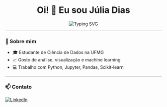 <h1 align="center">Oi! 👋 Eu sou Júlia Dias</h1>

<p align="center">
  <img src="https://readme-typing-svg.herokuapp.com?font=Fira+Code&weight=500&size=22&pause=1000&color=F76D57&center=true&vCenter=true&width=500&lines=Estudante+de+Ci%C3%AAncia+de+Dados+na+UFMG;Apaixonada+por+dados%2C+visualiza%C3%A7%C3%B5es+e+modelos;Buscando+oportunidades+de+est%C3%A1gio+e+colabora%C3%A7%C3%B5es;Vamos+transformar+dados+em+impacto+real!" alt="Typing SVG" />
</p>

---

### 🧠 Sobre mim

- 🎓 Estudante de Ciência de Dados na UFMG  
- 📈 Gosto de análise, visualização e machine learning  
- 💻 Trabalho com Python, Jupyter, Pandas, Scikit-learn  


---

### 📫 Contato

[![LinkedIn](https://img.shields.io/badge/-LinkedIn-0A66C2?style=for-the-badge&logo=linkedin&logoColor=white)](https://www.linkedin.com/in/j%C3%BAlia-dias-souza/)


<!--
**juliaDiasOliv/juliaDiasOliv** is a ✨ _special_ ✨ repository because its `README.md` (this file) appears on your GitHub profile.

Here are some ideas to get you started:

- 🔭 I’m currently working on ...
- 🌱 I’m currently learning ...
- 👯 I’m looking to collaborate on ...
- 🤔 I’m looking for help with ...
- 💬 Ask me about ...
- 📫 How to reach me: ...
- 😄 Pronouns: ...
- ⚡ Fun fact: ...
-->
